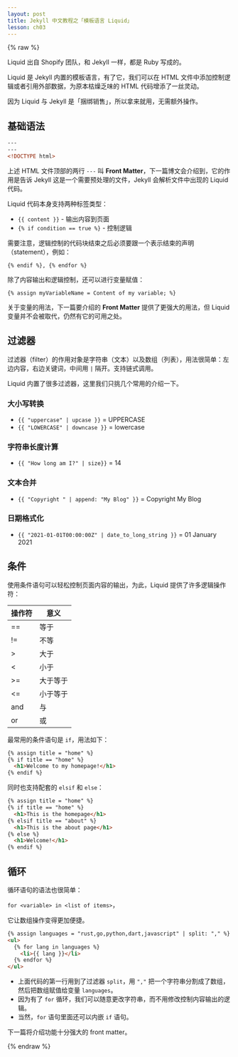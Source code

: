 ```yaml
---
layout: post
title: Jekyll 中文教程之「模板语言 Liquid」
lesson: ch03
---
```

{% raw %}

Liquid 出自 Shopify 团队，和 Jekyll 一样，都是 Ruby 写成的。

Liquid 是 Jekyll 内置的模板语言，有了它，我们可以在 HTML 文件中添加控制逻辑或者引用外部数据，为原本枯燥乏味的 HTML 代码增添了一丝灵动。

因为 Liquid 与 Jekyll 是「捆绑销售」，所以拿来就用，无需额外操作。

## 基础语法

```html
---
---
<!DOCTYPE html>
```

上述 HTML 文件顶部的两行 `---` 叫 **Front Matter**，下一篇博文会介绍到，它的作用是告诉 Jekyll 这是一个需要预处理的文件，Jekyll 会解析文件中出现的 Liquid 代码。

Liquid 代码本身支持两种标签类型：
* `{{ content }}` - 输出内容到页面
* `{% if condition == true %}` - 控制逻辑

需要注意，逻辑控制的代码块结束之后必须要跟一个表示结束的声明（statement），例如：

`{% endif %}, {% endfor %}`

除了内容输出和逻辑控制，还可以进行变量赋值：

`{% assign myVariableName = Content of my variable; %}`

关于变量的用法，下一篇要介绍的 **Front Matter** 提供了更强大的用法，但 Liquid 变量并不会被取代，仍然有它的可用之处。

## 过滤器

过滤器（filter）的作用对象是字符串（文本）以及数组（列表），用法很简单：左边内容，右边关键词，中间用 `|` 隔开。支持链式调用。

Liquid 内置了很多过滤器，这里我们只挑几个常用的介绍一下。

### 大小写转换

* `{{ "uppercase" | upcase }}` = UPPERCASE
* `{{ "LOWERCASE" | downcase }}` = lowercase

### 字符串长度计算
* `{{ "How long am I?" | size}}` = 14

### 文本合并
* `{{ "Copyright " | append: "My Blog" }}` = Copyright My Blog

### 日期格式化
* `{{ "2021-01-01T00:00:00Z" | date_to_long_string }}` = 01 January 2021

## 条件

使用条件语句可以轻松控制页面内容的输出，为此，Liquid 提供了许多逻辑操作符：

操作符 | 意义
--- | ---
== | 等于
!= | 不等
\>  | 大于
\<  | 小于
\>= | 大于等于
\<= | 小于等于
and | 与
or | 或

最常用的条件语句是 `if`，用法如下：

```html
{% assign title = "home" %}
{% if title == "home" %}
  <h1>Welcome to my homepage!</h1>
{% endif %}
```

同时也支持配套的 `elsif` 和 `else`：

```html
{% assign title = "home" %}
{% if title == "home" %}
  <h1>This is the homepage</h1>
{% elsif title == "about" %}
  <h1>This is the about page</h1>
{% else %}
  <h1>Welcome!</h1>
{% endif %}
```

## 循环

循环语句的语法也很简单：

`for <variable> in <list of items>`，

它让数组操作变得更加便捷。

```html
{% assign languages = "rust,go,python,dart,javascript" | split: "," %}
<ul>
  {% for lang in languages %}
    <li>{{ lang }}</li>
  {% endfor %}
</ul>
```

* 上面代码的第一行用到了过滤器 `split`，用 `","` 把一个字符串分割成了数组，然后把数组赋值给变量 `languages`。
* 因为有了 `for` 循环，我们可以随意更改字符串，而不用修改控制内容输出的逻辑。
* 当然，`for` 语句里面还可以内嵌 `if` 语句。

下一篇将介绍功能十分强大的 front matter。

{% endraw %}
